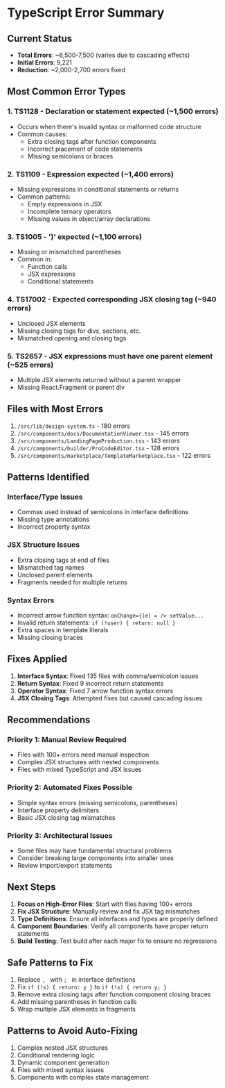 # TypeScript Error Summary

## Current Status
- **Total Errors**: ~6,500-7,500 (varies due to cascading effects)
- **Initial Errors**: 9,221
- **Reduction**: ~2,000-2,700 errors fixed

## Most Common Error Types

### 1. **TS1128 - Declaration or statement expected** (~1,500 errors)
- Occurs when there's invalid syntax or malformed code structure
- Common causes:
  - Extra closing tags after function components
  - Incorrect placement of code statements
  - Missing semicolons or braces

### 2. **TS1109 - Expression expected** (~1,400 errors)
- Missing expressions in conditional statements or returns
- Common patterns:
  - Empty expressions in JSX
  - Incomplete ternary operators
  - Missing values in object/array declarations

### 3. **TS1005 - ')' expected** (~1,100 errors)
- Missing or mismatched parentheses
- Common in:
  - Function calls
  - JSX expressions
  - Conditional statements

### 4. **TS17002 - Expected corresponding JSX closing tag** (~940 errors)
- Unclosed JSX elements
- Missing closing tags for divs, sections, etc.
- Mismatched opening and closing tags

### 5. **TS2657 - JSX expressions must have one parent element** (~525 errors)
- Multiple JSX elements returned without a parent wrapper
- Missing React.Fragment or parent div

## Files with Most Errors

1. `/src/lib/design-system.ts` - 180 errors
2. `/src/components/docs/DocumentationViewer.tsx` - 145 errors
3. `/src/components/LandingPageProduction.tsx` - 143 errors
4. `/src/components/builder/ProCodeEditor.tsx` - 128 errors
5. `/src/components/marketplace/TemplateMarketplace.tsx` - 122 errors

## Patterns Identified

### Interface/Type Issues
- Commas used instead of semicolons in interface definitions
- Missing type annotations
- Incorrect property syntax

### JSX Structure Issues
- Extra closing tags at end of files
- Mismatched tag names
- Unclosed parent elements
- Fragments needed for multiple returns

### Syntax Errors
- Incorrect arrow function syntax: `onChange={(e) = /> setValue...`
- Invalid return statements: `if (!user) { return: null }`
- Extra spaces in template literals
- Missing closing braces

## Fixes Applied

1. **Interface Syntax**: Fixed 135 files with comma/semicolon issues
2. **Return Syntax**: Fixed 9 incorrect return statements
3. **Operator Syntax**: Fixed 7 arrow function syntax errors
4. **JSX Closing Tags**: Attempted fixes but caused cascading issues

## Recommendations

### Priority 1: Manual Review Required
- Files with 100+ errors need manual inspection
- Complex JSX structures with nested components
- Files with mixed TypeScript and JSX issues

### Priority 2: Automated Fixes Possible
- Simple syntax errors (missing semicolons, parentheses)
- Interface property delimiters
- Basic JSX closing tag mismatches

### Priority 3: Architectural Issues
- Some files may have fundamental structural problems
- Consider breaking large components into smaller ones
- Review import/export statements

## Next Steps

1. **Focus on High-Error Files**: Start with files having 100+ errors
2. **Fix JSX Structure**: Manually review and fix JSX tag mismatches
3. **Type Definitions**: Ensure all interfaces and types are properly defined
4. **Component Boundaries**: Verify all components have proper return statements
5. **Build Testing**: Test build after each major fix to ensure no regressions

## Safe Patterns to Fix

1. Replace `, ` with `; ` in interface definitions
2. Fix `if (!x) { return: y }` to `if (!x) { return y; }`
3. Remove extra closing tags after function component closing braces
4. Add missing parentheses in function calls
5. Wrap multiple JSX elements in fragments

## Patterns to Avoid Auto-Fixing

1. Complex nested JSX structures
2. Conditional rendering logic
3. Dynamic component generation
4. Files with mixed syntax issues
5. Components with complex state management